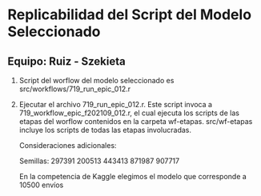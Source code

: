 # Replicabilidad del Script del Modelo Seleccionado
## Equipo: Ruiz - Szekieta

1. Script del worflow del modelo seleccionado es src/workflows/719_run_epic_012.r
   
3. Ejecutar el archivo 719_run_epic_012.r.
   Este script invoca a 719_workflow_epic_f202109_012.r, el cual ejecuta los scripts de las etapas del worflow contenidos en la carpeta wf-etapas.
   src/wf-etapas incluye los scripts de todas las etapas involucradas.

   Consideraciones adicionales:
   
     Semillas: 
        297391
        200513
        443413
        871987
        907717

     En la competencia de Kaggle elegimos el modelo que corresponde a 10500 envíos 
